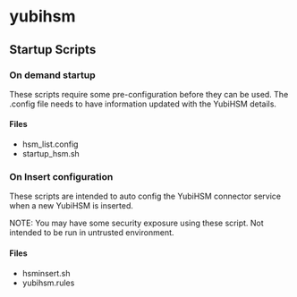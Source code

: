 # yubihsm

## Startup Scripts

### On demand startup

These scripts require some pre-configuration before they can be used. The .config file needs to have
information updated with the YubiHSM details.

#### Files

- hsm_list.config
- startup_hsm.sh


### On Insert configuration

These scripts are intended to auto config the YubiHSM connector service when a new YubiHSM is inserted.

NOTE: You may have some security exposure using these script. Not intended to be run in untrusted environment.

#### Files

- hsminsert.sh
- yubihsm.rules
